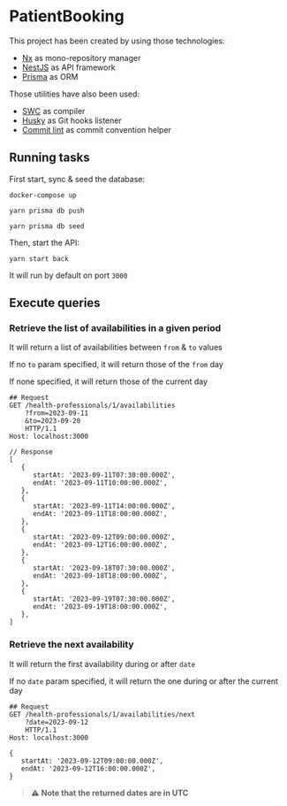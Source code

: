 # PatientBooking

This project has been created by using those technologies:

-  [Nx](https://nx.dev) as mono-repository manager
-  [NestJS](https://nestjs.com/) as API framework
-  [Prisma](https://www.prisma.io/client) as ORM

Those utilities have also been used:

-  [SWC](https://swc.rs/) as compiler
-  [Husky](https://typicode.github.io/husky/) as Git hooks listener
-  [Commit lint](https://commitlint.js.org/#/) as commit convention helper

## Running tasks

First start, sync & seed the database:

```
docker-compose up

yarn prisma db push

yarn prisma db seed
```

Then, start the API:

```
yarn start back
```

It will run by default on port `3000`

## Execute queries

### Retrieve the list of availabilities in a given period

It will return a list of availabilities between `from` & `to` values

If no `to` param specified, it will return those of the `from` day

If none specified, it will return those of the current day

```http request
## Request
GET /health-professionals/1/availabilities
    ?from=2023-09-11
    &to=2023-09-20
    HTTP/1.1
Host: localhost:3000
```

```json5
// Response
[
   {
      startAt: '2023-09-11T07:30:00.000Z',
      endAt: '2023-09-11T10:00:00.000Z',
   },
   {
      startAt: '2023-09-11T14:00:00.000Z',
      endAt: '2023-09-11T18:00:00.000Z',
   },
   {
      startAt: '2023-09-12T09:00:00.000Z',
      endAt: '2023-09-12T16:00:00.000Z',
   },
   {
      startAt: '2023-09-18T07:30:00.000Z',
      endAt: '2023-09-18T18:00:00.000Z',
   },
   {
      startAt: '2023-09-19T07:30:00.000Z',
      endAt: '2023-09-19T18:00:00.000Z',
   },
]
```

### Retrieve the next availability

It will return the first availability during or after `date`

If no `date` param specified, it will return the one during or after the current day

```http request
## Request
GET /health-professionals/1/availabilities/next
    ?date=2023-09-12
    HTTP/1.1
Host: localhost:3000
```

```json5
{
   startAt: '2023-09-12T09:00:00.000Z',
   endAt: '2023-09-12T16:00:00.000Z',
}
```

> ⚠️ **Note that the returned dates are in UTC**
